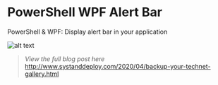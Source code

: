 # PowerShell WPF Alert Bar
PowerShell &amp; WPF: Display alert bar in your application

![alt text](https://github.com/damienvanrobaeys/Backup_Technet_Gallery_Contrib/blob/master/process.JPG)

> *View the full blog post here*
http://www.systanddeploy.com/2020/04/backup-your-technet-gallery.html
